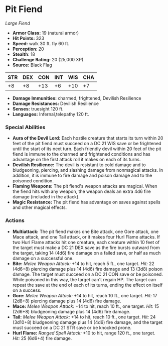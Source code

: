 # Pit Fiend

*Large* *Fiend*

- **Armor Class:** 19 (natural armor)
- **Hit Points:** 323 
- **Speed:** walk 30 ft. fly 60 ft.
- **Perception**: 20
- **Stealth**: 18
- **Challenge Rating:** 20 (25,000 XP)
- **Source:** Black Flag

| STR | DEX | CON | INT | WIS | CHA |
| --- | --- | --- | --- | --- | --- |
| +8 | +8 | +13 | +6 | +10 | +7 |

- **Damage Immunities:** charmed, frightened, Devilish Resilience
- **Damage Resistances:** Devilish Resilience
- **Senses:** truesight 120 ft.
- **Languages:** Infernal,telepathy 120 ft.

### Special Abilities

- **Aura of the Devil Lord:** Each hostile creature that starts its turn within 20 feet of the pit fiend must succeed on a DC 21 WIS save or be frightened until the start of its next turn. Each friendly devil within 20 feet of the pit fiend is immune to the charmed and frightened conditions and has advantage on the first attack roll it makes on each of its turns.
- **Devilish Resilience:** The devil is resistant to cold damage and to bludgeoning, piercing, and slashing damage from nonmagical attacks. In addition, it is immune to fire damage and poison damage and to the poisoned condition.
- **Flaming Weapons:** The pit fiend's weapon attacks are magical. When the fiend hits with any weapon, the weapon deals an extra 4d6 fire damage (included in the attack).
- **Magic Resistance:** The pit fiend has advantage on saves against spells and other magical effects.

### Actions

- **Multiattack:** The pit fiend makes one Bite attack, one Gore attack, one Mace attack, and one Tail attack, or it makes four Hurl Flame attacks. If two Hurl Flame attacks hit one creature, each creature within 10 feet of the target must make a DC 21 DEX save as the fire bursts outward from the target, taking 14 (4d6) fire damage on a failed save, or half as much damage on a successful one.
- **Bite:** _Melee Weapon Attack:_ +14 to hit, reach 5 ft., one target. _Hit:_ 22 (4d6+8) piercing damage plus 14 (4d6) fire damage and 13 (3d8) poison damage. The target must succeed on a DC 21 CON save or be poisoned. While poisoned in this way, the target can't regain HP. The target can repeat the save at the end of each of its turns, ending the effect on itself on a success.
- **Gore:** _Melee Weapon Attack:_ +14 to hit, reach 10 ft., one target. _Hit:_ 17 (2d8+8) piercing damage plus 14 (4d6) fire damage.
- **Mace:** _Melee Weapon Attack:_ +14 to hit, reach 10 ft., one target. _Hit:_ 15 (2d6+8) bludgeoning damage plus 14 (4d6) fire damage.
- **Tail:** _Melee Weapon Attack:_ +14 to hit, reach 10 ft., one target. _Hit:_ 24 (3d10+8) bludgeoning damage plus 14 (4d6) fire damage, and the target must succeed on a DC 21 STR save or be knocked prone.
- **Hurl Flame:** _Ranged Spell Attack:_ +10 to hit, range 120 ft., one target. _Hit:_ 25 (6d6+4) fire damage.

